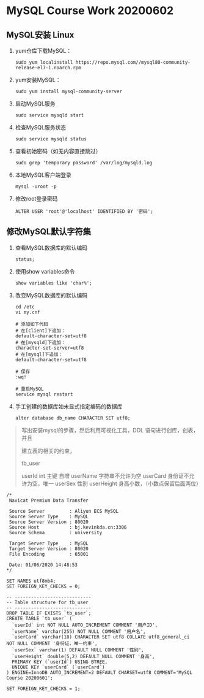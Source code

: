 # MySQL Course Work 20200602

## MySQL安装 Linux

1. yum仓库下载MySQL：

   ```shell
   sudo yum localinstall https://repo.mysql.com//mysql80-community-release-el7-1.noarch.rpm
   ```

   

2. yum安装MySQL：

   ```shell
   sudo yum install mysql-community-server
   ```

   

3. 启动MySQL服务

   ```shell
   sudo service mysqld start
   ```

   

4. 检查MySQL服务状态

   ```shell
   sudo service mysqld status
   ```

5. 查看初始密码（如无内容直接跳过）

   ```shell
   sudo grep 'temporary password' /var/log/mysqld.log
   ```

   

6. 本地MySQL客户端登录

   ```shell
   mysql -uroot -p
   ```

   

7. 修改root登录密码

   ```mysql
   ALTER USER 'root'@'localhost' IDENTIFIED BY '密码';
   ```




## 修改MySQL默认字符集

1. 查看MySQL数据库的默认编码

   ```mysql
   status;
   ```

   

2. 使用show variables命令

   ```mysql
   show variables like 'char%';
   ```

   

3. 改变MySQL数据库的默认编码

   ```shell
   cd /etc
   vi my.cnf
   
   # 添加如下代码
   # 在[client]下追加：
   default-character-set=utf8
   # 在[mysqld]下追加：
   character-set-server=utf8
   # 在[mysql]下追加：
   default-character-set=utf8
   
   # 保存
   :wq!
   
   # 重启MySQL
   service mysql restart
   ```

4. 手工创建的数据库如未显式指定编码的数据库

   ```mysql
   alter database db_name CHARACTER SET utf8;
   ```

   

> 写出安装mysql的步骤，然后利用可视化工具，DDL 语句进行创库，创表，并且
>
> 建立表的相关的约束，
>
> tb_user
>
> userId int 主键 自增
> userName 字符串不允许为空
> userCard 身份证不允许为空，唯一
> userSex 性别
> userHeight 身高小数，（小数点保留后面两位）



```mysql
/*
 Navicat Premium Data Transfer

 Source Server         : Aliyun ECS MySQL
 Source Server Type    : MySQL
 Source Server Version : 80020
 Source Host           : bj.kevinkda.cn:3306
 Source Schema         : university

 Target Server Type    : MySQL
 Target Server Version : 80020
 File Encoding         : 65001

 Date: 01/06/2020 14:48:53
*/

SET NAMES utf8mb4;
SET FOREIGN_KEY_CHECKS = 0;

-- ----------------------------
-- Table structure for tb_user
-- ----------------------------
DROP TABLE IF EXISTS `tb_user`;
CREATE TABLE `tb_user` (
  `userId` int NOT NULL AUTO_INCREMENT COMMENT '用户ID',
  `userName` varchar(255) NOT NULL COMMENT '用户名',
  `userCard` varchar(18) CHARACTER SET utf8 COLLATE utf8_general_ci NOT NULL COMMENT '身份证，唯一约束',
  `userSex` varchar(1) DEFAULT NULL COMMENT '性别',
  `userHeight` double(5,2) DEFAULT NULL COMMENT '身高',
  PRIMARY KEY (`userId`) USING BTREE,
  UNIQUE KEY `userCard` (`userCard`)
) ENGINE=InnoDB AUTO_INCREMENT=2 DEFAULT CHARSET=utf8 COMMENT='MySQL Course 20200601';

SET FOREIGN_KEY_CHECKS = 1;

```

